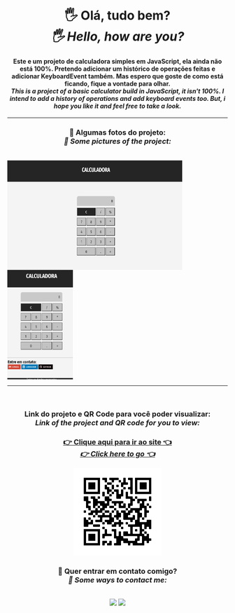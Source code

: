 <div align="center">
<h1>🖐 Olá, tudo bem? <br> <em>🖐 Hello, how are you? </em></h1> 
<h4>Este e um projeto de calculadora simples em JavaScript, ela ainda não está 100%. Pretendo adicionar um histórico de operações feitas e adicionar KeyboardEvent também. Mas espero que goste de como está ficando, fique a vontade para olhar. 

<br>
<em>This is a project of a basic calculator build in JavaScript, it isn't 100%. I intend to add a history of operations and add keyboard events too. But, i hope you like it and feel free to take a look.</em>
</h4>

<hr>

### 📸 Algumas fotos do projeto: <br> <em>📸 Some pictures of the project:</em>
<br>

<div style="display: flex; flex-wrap: wrap;">
    <img src="image/print1.png" alt="Foto do projeto" style="width: 400px; height: 250px; margin-right: 1%;">
    <img src="image/print2.png" alt="Foto do projeto" style="width: 150px; height: 250px;" >
</div>

<hr>
<br>

### Link do projeto e QR Code para você poder visualizar: <br> <em>Link of the project and QR code for you to view:</em>
### <a href="https://hugocamposarimathea.github.io/calculadora/">👉 Clique aqui para ir ao site 👈 <br> <em>👉 Click here to go 👈</em></a>

<img src="image/frame.png" alt="Código QR do projeto" style="width: 200px;">

<br>

### 📧 Quer entrar em contato comigo? <br> <em>📧 Some ways to contact me:</em>
<br>

<div>
    <a href = "mailto: hugocamposarimathea@gmail.com"><img src="https://img.shields.io/badge/Gmail-D14836?style=for-the-badge&logo=gmail&logoColor=white" target="_blank"></a>
    <a href="https://www.linkedin.com/in/hugocamposarimathea" target="_blank"><img src="https://img.shields.io/badge/-LinkedIn-%230077B5?style=for-the-badge&logo=linkedin&logoColor=white" target="_blank"></a> 
</div>
</div>
